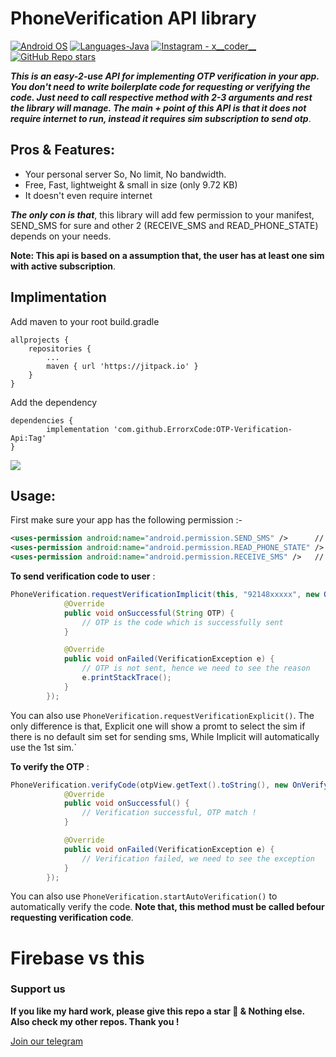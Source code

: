 # **PhoneVerification API library**

<p align="left">
  <a href="#"><img alt="Android OS" src="https://img.shields.io/badge/OS-Android-3DDC84?style=flat-square&logo=android"></a>
  <a href="#"><img alt="Languages-Java" src="https://img.shields.io/badge/Language-Java-1DA1F2?style=flat-square&logo=java"></a>
  <a href="https://www.instagram.com/x__coder__x/"><img alt="Instagram - x__coder__" src="https://img.shields.io/badge/Instagram-x____coder____x-lightgrey"></a>
  <a href="#"><img alt="GitHub Repo stars" src="https://img.shields.io/github/stars/ErrorxCode/OTP-Verification-Api?style=social"></a>
  </p>
  
***This is an easy-2-use API for implementing OTP verification in your app. You don't need to write boilerplate code for requesting or verifying the code.
  Just need to call respective method with 2-3 arguments and rest the library will manage. The main + point of this API is that it does not require internet to run, instead
  it requires sim subscription to send otp***.

## Pros & Features:
- Your personal server So, No limit, No bandwidth.
- Free, Fast, lightweight & small in size (only 9.72 KB)
- It doesn't even require internet

***The only con is that***, this library will add few permission to your manifest, SEND_SMS for sure and other 2 (RECEIVE_SMS and READ_PHONE_STATE) depends on your needs.

**Note: This api is based on a assumption that, the user has at least one sim with active subscription**.


## Implimentation
Add maven to your root build.gradle
```
allprojects {
	repositories {
		...
		maven { url 'https://jitpack.io' }
	}
}
```
Add the dependency
```
dependencies {
	    implementation 'com.github.ErrorxCode:OTP-Verification-Api:Tag'
}
```
[![](https://jitpack.io/v/ErrorxCode/OTP-Verification-Api.svg)](https://jitpack.io/#ErrorxCode/OTP-Verification-Api)



## Usage:
First make sure your app has the following permission :- 
```xml
<uses-permission android:name="android.permission.SEND_SMS" />		// Required to use this library
<uses-permission android:name="android.permission.READ_PHONE_STATE" /> 	// Only, if you use requestVerificationImplicit()
<uses-permission android:name="android.permission.RECEIVE_SMS" />  	// Only if you use startAutoVerification()
```
**To send verification code to user** :
```java
PhoneVerification.requestVerificationImplicit(this, "92148xxxxx", new OnCodeSentCallback() {
            @Override
            public void onSuccessful(String OTP) {
                // OTP is the code which is successfully sent
            }

            @Override
            public void onFailed(VerificationException e) {
                // OTP is not sent, hence we need to see the reason
                e.printStackTrace();
            }
        });
```

You can also use `PhoneVerification.requestVerificationExplicit()`. The only difference is that, Explicit one will show a promt to select the sim if there is no default sim set for sending sms, While Implicit will automatically use the 1st sim.`

**To verify the OTP** :
```java
PhoneVerification.verifyCode(otpView.getText().toString(), new OnVerifyCallback() {
            @Override
            public void onSuccessful() {
                // Verification successful, OTP match !
            }

            @Override
            public void onFailed(VerificationException e) {
                // Verification failed, we need to see the exception
            }
        });
```
You can also use `PhoneVerification.startAutoVerification()` to automatically verify the code. **Note that, this method must be called befour requesting verification code**.

# Firebase vs this

### Support us
**If you like my hard work, please give this repo a star 🌟 & Nothing else.**
**Also check my other repos. Thank you !**


[Join our telegram ](http://t.me/AndroDeveloperss)
